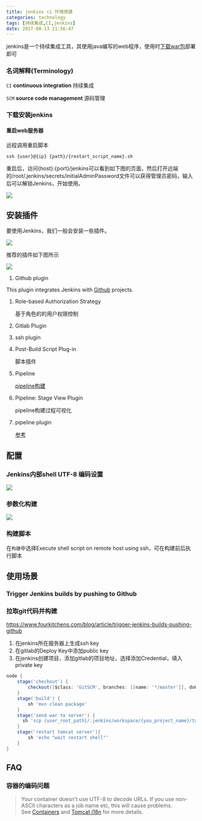 ```yaml
---
title: jenkins ci 环境搭建
categories: technology
tags: [持续集成,CI,jenkins]
date: 2017-08-13 21:56:47
---
```


jenkins是一个持续集成工具，其使用java编写的web程序，使用时[下载war包](https://jenkins.io/index.html)部署即可

### 名词解释(Terminology)

`CI` __continuous integration__ 持续集成

`SCM` __source code management__ 源码管理

### 下载安装jenkins

#### 重启web服务器

远程调用重启脚本

```
ssh {user}@{ip} {path}/{restart_script_name}.sh
```

重启后，访问{host}:{port}/jenkins可以看到如下图的页面，然后打开远端的/root/.jenkins/secrets/initialAdminPassword文件可以获得管理员密码，输入后可以解锁Jenkins，开始使用。

![](http://img.willowspace.cn/willowspace_2016/1487009258517.png)

## 安装插件

要使用Jenkins，我们一般会安装一些插件。

![](http://img.willowspace.cn/willowspace_2016/1487009586270.png)

推荐的插件如下图所示

![](http://img.willowspace.cn/willowspace_2016/1495456636599.png)



1. Github plugin

This plugin integrates Jenkins with [Github](http://github.com/) projects.

1. Role-based Authorization Strategy

   基于角色的的用户权限控制


1. Gitlab Plugin

2. ssh plugin

3. Post-Build Script Plug-in

   脚本插件


1. Pipeline

   [pipeline构建](https://jenkins.io/solutions/pipeline/)

2. Pipeline: Stage View Plugin

   pipeline构建过程可视化

3. pipeline plugin

   [参考](https://my.oschina.net/ghm7753/blog/371954?p=1)

## 配置

### Jenkins内部shell UTF-8 编码设置

![](http://img.willowspace.cn/willowspace_2016/1487125834004.png)

### 参数化构建

![](http://img.willowspace.cn/willowspace_2016/1487126266497.png)

### 构建脚本

在`构建`中选择Execute shell script on remote host using ssh，可在构建前后执行脚本



## 使用场景

### Trigger Jenkins builds by pushing to Github

### 拉取git代码并构建

https://www.fourkitchens.com/blog/article/trigger-jenkins-builds-pushing-github

1. 在jenkins所在服务器上生成ssh key
2. 在gitlab的Deploy Key中添加public key
3. 在jenkins创建项目，添加gitlab的项目地址，选择添加Credential，填入private key

```groovy
node {
    stage('checkout') {
        checkout([$class: 'GitSCM', branches: [[name: '*/master']], doGenerateSubmoduleConfigurations: false, extensions: [], submoduleCfg: [], userRemoteConfigs: [[credentialsId: '{git_credentialsId}', url: '{git_url}']]])
    }
    stage('build') {
        sh 'mvn clean package'
    }
    stage('send war to server') {
      sh 'scp {user_root_path}/.jenkins/workspace/{you_project_name}/target/{you_project_packaged_name}.war {user}@{server_ip}:{tomcat_path}/webapps/javavirtual.war'
    }
    stage('restart tomcat server'){
        sh 'echo "wait restart shell"'
    }
}
```

## FAQ

### 容器的编码问题

> Your container doesn't use UTF-8 to decode URLs. If you use non-ASCII characters as a job name etc, this will cause problems. See [Containers](http://wiki.jenkins-ci.org/display/JENKINS/Containers) and [Tomcat i18n](http://wiki.jenkins-ci.org/display/JENKINS/Tomcat#Tomcat-i18n) for more details.